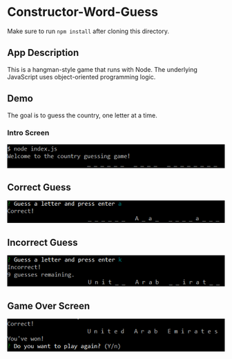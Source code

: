 # Constructor-Word-Guess

Make sure to run `npm install` after cloning this directory.

## App Description

This is a hangman-style game that runs with Node. The underlying JavaScript uses object-oriented programming logic. 

## Demo

The goal is to guess the country, one letter at a time.

### Intro Screen

![Image of the intro screen](https://github.com/Mrrwmix/Constructor-Word-Guess/blob/master/images/intro.png?raw=true)

## Correct Guess

![Image of a correct guess](https://github.com/Mrrwmix/Constructor-Word-Guess/blob/master/images/correct.png?raw=true)

## Incorrect Guess

![Image of an incorrect guess](https://github.com/Mrrwmix/Constructor-Word-Guess/blob/master/images/incorrect.png?raw=true)

## Game Over Screen

![Image of the game over screen](https://github.com/Mrrwmix/Constructor-Word-Guess/blob/master/images/endgame.png?raw=true)